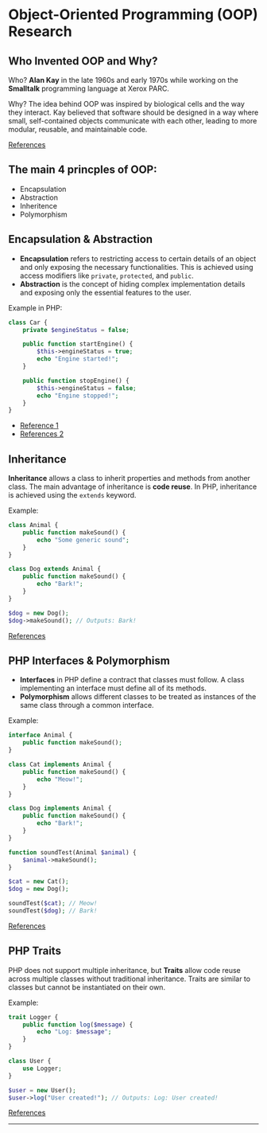 # Object-Oriented Programming (OOP) Research

## Who Invented OOP and Why?
Who? **Alan Kay** in the late 1960s and early 1970s while working on the **Smalltalk** programming language at Xerox PARC. 

Why? The idea behind OOP was inspired by biological cells and the way they interact. Kay believed that software should be designed in a way where small, self-contained objects communicate with each other, leading to more modular, reusable, and maintainable code.

[References](https://en.wikipedia.org/wiki/Smalltalk)

## The main 4 princples of OOP:
- Encapsulation
- Abstraction
- Inheritence
- Polymorphism

## Encapsulation & Abstraction


- **Encapsulation** refers to restricting access to certain details of an object and only exposing the necessary functionalities. This is achieved using access modifiers like `private`, `protected`, and `public`.
- **Abstraction** is the concept of hiding complex implementation details and exposing only the essential features to the user. 

Example in PHP:
```php
class Car {
    private $engineStatus = false;

    public function startEngine() {
        $this->engineStatus = true;
        echo "Engine started!";
    }

    public function stopEngine() {
        $this->engineStatus = false;
        echo "Engine stopped!";
    }
}
```
- [Reference 1](https://www.geeksforgeeks.org/difference-between-abstraction-and-encapsulation-in-java-with-examples/)
- [References 2](https://www.w3schools.com/php/php_oop_access_modifiers.asp)

## Inheritance
**Inheritance** allows a class to inherit properties and methods from another class. The main advantage of inheritance is **code reuse**. In PHP, inheritance is achieved using the `extends` keyword.

Example:
```php
class Animal {
    public function makeSound() {
        echo "Some generic sound";
    }
}

class Dog extends Animal {
    public function makeSound() {
        echo "Bark!";
    }
}

$dog = new Dog();
$dog->makeSound(); // Outputs: Bark!
```
[References](https://www.php.net/manual/en/language.oop5.inheritance.php)

## PHP Interfaces & Polymorphism
- **Interfaces** in PHP define a contract that classes must follow. A class implementing an interface must define all of its methods.
- **Polymorphism** allows different classes to be treated as instances of the same class through a common interface.

Example:
```php
interface Animal {
    public function makeSound();
}

class Cat implements Animal {
    public function makeSound() {
        echo "Meow!";
    }
}

class Dog implements Animal {
    public function makeSound() {
        echo "Bark!";
    }
}

function soundTest(Animal $animal) {
    $animal->makeSound();
}

$cat = new Cat();
$dog = new Dog();

soundTest($cat); // Meow!
soundTest($dog); // Bark!
```
[References](https://www.w3schools.com/php/php_oop_interfaces.asp)

## PHP Traits
PHP does not support multiple inheritance, but **Traits** allow code reuse across multiple classes without traditional inheritance. Traits are similar to classes but cannot be instantiated on their own.

Example:
```php
trait Logger {
    public function log($message) {
        echo "Log: $message";
    }
}

class User {
    use Logger;
}

$user = new User();
$user->log("User created!"); // Outputs: Log: User created!
```
[References](https://www.php.net/manual/en/language.oop5.traits.php)

---
